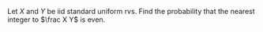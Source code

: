 Let $X$ and $Y$ be iid standard uniform rvs. Find the probability that the nearest integer to $\frac X Y$ is even.
